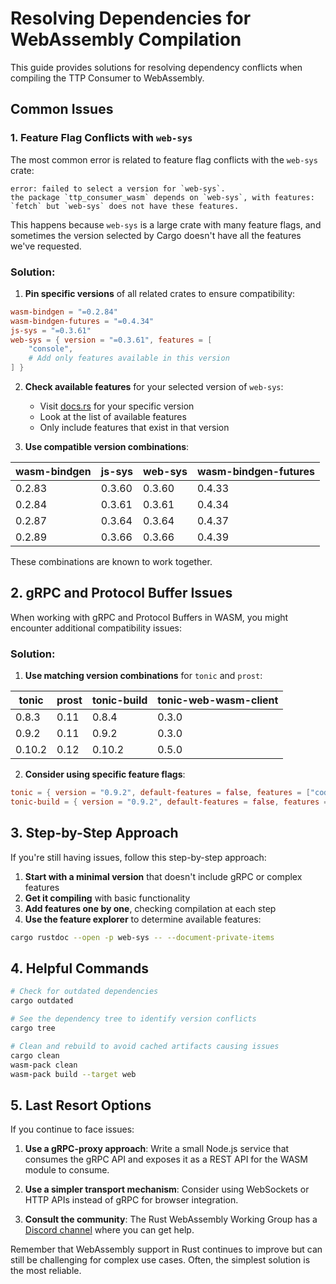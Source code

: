 # Resolving Dependencies for WebAssembly Compilation

This guide provides solutions for resolving dependency conflicts when compiling the TTP Consumer to WebAssembly.

## Common Issues

### 1. Feature Flag Conflicts with `web-sys`

The most common error is related to feature flag conflicts with the `web-sys` crate:

```
error: failed to select a version for `web-sys`.
the package `ttp_consumer_wasm` depends on `web-sys`, with features: `fetch` but `web-sys` does not have these features.
```

This happens because `web-sys` is a large crate with many feature flags, and sometimes the version selected by Cargo doesn't have all the features we've requested.

### Solution:

1. **Pin specific versions** of all related crates to ensure compatibility:

```toml
wasm-bindgen = "=0.2.84"
wasm-bindgen-futures = "=0.4.34"
js-sys = "=0.3.61"
web-sys = { version = "=0.3.61", features = [
    "console",
    # Add only features available in this version
] }
```

2. **Check available features** for your selected version of `web-sys`:
   - Visit [docs.rs](https://docs.rs/web-sys/0.3.61/web_sys/) for your specific version
   - Look at the list of available features
   - Only include features that exist in that version

3. **Use compatible version combinations**:

| wasm-bindgen | js-sys    | web-sys   | wasm-bindgen-futures |
|--------------|-----------|-----------|----------------------|
| 0.2.83       | 0.3.60    | 0.3.60    | 0.4.33               |
| 0.2.84       | 0.3.61    | 0.3.61    | 0.4.34               |
| 0.2.87       | 0.3.64    | 0.3.64    | 0.4.37               |
| 0.2.89       | 0.3.66    | 0.3.66    | 0.4.39               |

These combinations are known to work together.

## 2. gRPC and Protocol Buffer Issues

When working with gRPC and Protocol Buffers in WASM, you might encounter additional compatibility issues:

### Solution:

1. **Use matching version combinations** for `tonic` and `prost`:

| tonic       | prost      | tonic-build | tonic-web-wasm-client |
|-------------|------------|-------------|----------------------|
| 0.8.3       | 0.11       | 0.8.4       | 0.3.0                |
| 0.9.2       | 0.11       | 0.9.2       | 0.3.0                |
| 0.10.2      | 0.12       | 0.10.2      | 0.5.0                |

2. **Consider using specific feature flags**:

```toml
tonic = { version = "0.9.2", default-features = false, features = ["codegen", "prost"] }
tonic-build = { version = "0.9.2", default-features = false, features = ["prost"] }
```

## 3. Step-by-Step Approach

If you're still having issues, follow this step-by-step approach:

1. **Start with a minimal version** that doesn't include gRPC or complex features
2. **Get it compiling** with basic functionality
3. **Add features one by one**, checking compilation at each step
4. **Use the feature explorer** to determine available features:

```bash
cargo rustdoc --open -p web-sys -- --document-private-items
```

## 4. Helpful Commands

```bash
# Check for outdated dependencies
cargo outdated

# See the dependency tree to identify version conflicts
cargo tree

# Clean and rebuild to avoid cached artifacts causing issues
cargo clean
wasm-pack clean
wasm-pack build --target web
```

## 5. Last Resort Options

If you continue to face issues:

1. **Use a gRPC-proxy approach**: Write a small Node.js service that consumes the gRPC API and exposes it as a REST API for the WASM module to consume.

2. **Use a simpler transport mechanism**: Consider using WebSockets or HTTP APIs instead of gRPC for browser integration.

3. **Consult the community**: The Rust WebAssembly Working Group has a [Discord channel](https://discord.gg/rust-lang) where you can get help.

Remember that WebAssembly support in Rust continues to improve but can still be challenging for complex use cases. Often, the simplest solution is the most reliable. 